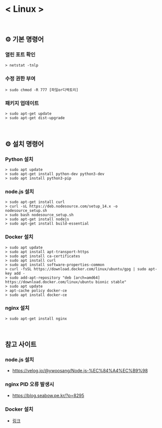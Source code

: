 # < Linux >

<br>

## ⚙️ 기본 명령어

### 열린 포트 확인
```
> netstat -tnlp
```

### 수정 권한 부여
```
> sudo chmod -R 777 [파일or디렉토리]
```

### 패키지 업데이트
```
> sudo apt-get update
> sudo apt-get dist-upgrade
```

<br>

## ⚙️ 설치 명령어

### Python 설치
```
> sudo apt update
> sudo apt-get install python-dev python3-dev
> sudo apt install python3-pip
```

### node.js 설치
```
> sudo apt-get install curl
> curl -sL https://deb.nodesource.com/setup_14.x -o nodesource_setup.sh
> sudo bash nodesource_setup.sh 
> sudo apt-get install nodejs
> sudo apt-get install build-essential
```

### Docker 설치
```
> sudo apt update
> sudo apt install apt-transport-https
> sudo apt install ca-certificates
> sudo apt install curl
> sudo apt install software-properties-common
> curl -fsSL https://download.docker.com/linux/ubuntu/gpg | sudo apt-key add -
> sudo add-apt-repository "deb [arch=amd64] https://download.docker.com/linux/ubuntu bionic stable"
> sudo apt update
> apt-cache policy docker-ce
> sudo apt install docker-ce
```

### nginx 설치
```
> sudo apt-get install nginx
```



<br>

## 참고 사이트

### node.js 설치
- https://velog.io/@ywoosang/Node.js-%EC%84%A4%EC%B9%98

### nginx PID 오류 발생시
- https://blog.seabow.pe.kr/?p=8295

### Docker 설치
- [링크](https://velog.io/@wimes/AWS-EC2%EC%97%90-Docker-%EC%84%A4%EC%B9%98-%EB%B0%8F-Dockerfile%EB%A1%9C-%EC%9B%B9%EC%84%9C%EB%B2%84-%EA%B5%AC%EB%8F%99%EC%8B%9C%ED%82%A4%EA%B8%B0)
